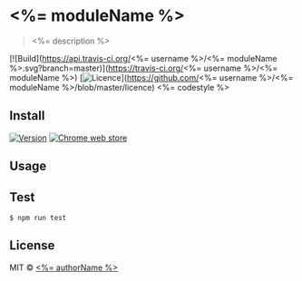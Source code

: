 # <%= moduleName %>

> <%= description %> 

[![Build](https://api.travis-ci.org/<%= username %>/<%= moduleName %>.svg?branch=master)](https://travis-ci.org/<%= username %>/<%= moduleName %>)
[![Licence](https://img.shields.io/badge/license-MIT-green.svg)](https://github.com/<%= username %>/<%= moduleName %>/blob/master/licence)
<%= codestyle %>

## Install

[![Version](https://img.shields.io/chrome-web-store/v/<--chrome-store-unique-id-->.svg)](https://chrome.google.com/webstore/detail/turtle-dash/<--chrome-store-unique-id-->)
[![Chrome web store](https://i.imgur.com/Ik2ykdC.png)](https://chrome.google.com/webstore/detail/turtle-dash/<--chrome-store-unique-id-->)

## Usage

## Test

```
$ npm run test
```

## License

MIT © [<%= authorName %>](<%= authorUrl %>)
